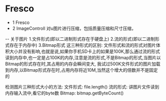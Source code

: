 # Fresco
- 1 Fresco
- 2 ImageControll
 对u图片进行压缩，包括质量压缩和尺寸压缩，
 
 
 -- 关于图片
 1.文件形式(即以二进制形式存在于硬盘上)
2.流的形式(即以二进制形式存在于内存中)
3.Bitmap形式
这三种形式的区别: 文件形式和流的形式对图片体积大小并没有影响,也就是说,如果你手机SD卡上的如果是100K,那么通过流的形式读到内存中,也一定是占100K的内存,注意是流的形式,不是Bitmap的形式,当图片以Bitmap的形式存在时,其占用的内存会瞬间变大, 我试过500K文件形式的图片加载到内存,以Bitmap形式存在时,占用内存将近10M,当然这个增大的倍数并不是固定的

检测图片三种形式大小的方法:
文件形式: file.length()
流的形式: 讲图片文件读到内存输入流中,看它的byte数
Bitmap:    bitmap.getByteCount()
 
